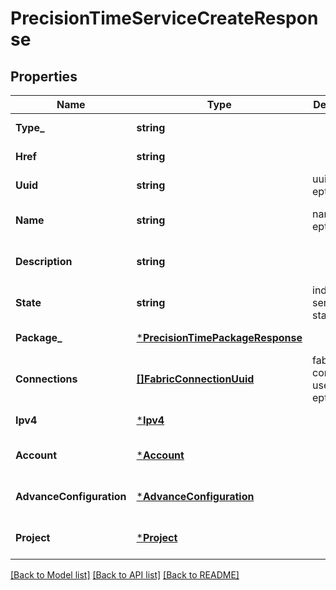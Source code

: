 # PrecisionTimeServiceCreateResponse

## Properties
Name | Type | Description | Notes
------------ | ------------- | ------------- | -------------
**Type_** | **string** |  | [default to null]
**Href** | **string** |  | [default to null]
**Uuid** | **string** | uuid of the ept service | [default to null]
**Name** | **string** | name of the ept service | [optional] [default to null]
**Description** | **string** |  | [optional] [default to null]
**State** | **string** | indicate service state | [default to null]
**Package_** | [***PrecisionTimePackageResponse**](precisionTimePackageResponse.md) |  | [default to null]
**Connections** | [**[]FabricConnectionUuid**](fabricConnectionUuid.md) | fabric l2 connections used for the ept service | [optional] [default to null]
**Ipv4** | [***Ipv4**](ipv4.md) |  | [default to null]
**Account** | [***Account**](account.md) |  | [optional] [default to null]
**AdvanceConfiguration** | [***AdvanceConfiguration**](advanceConfiguration.md) |  | [optional] [default to null]
**Project** | [***Project**](Project.md) |  | [optional] [default to null]

[[Back to Model list]](../README.md#documentation-for-models) [[Back to API list]](../README.md#documentation-for-api-endpoints) [[Back to README]](../README.md)

